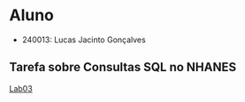 # Aluno
* 240013: Lucas Jacinto Gonçalves

## Tarefa sobre Consultas SQL no NHANES

[Lab03](images/lab03-nhanes.ipynb)

